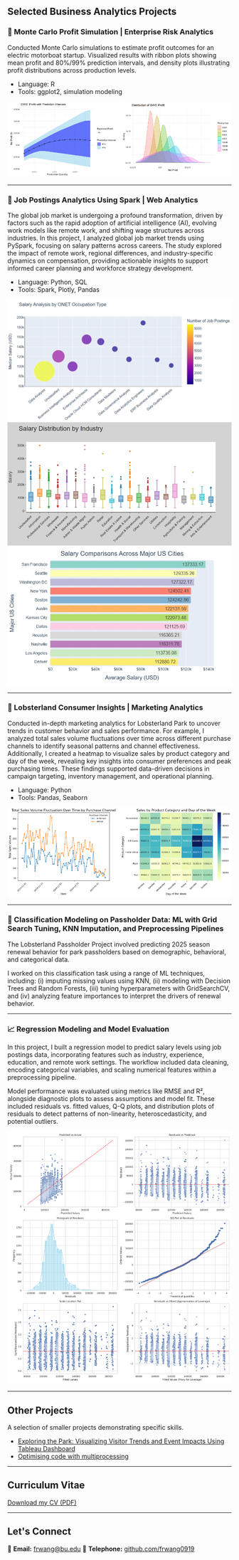 ## Selected Business Analytics Projects

### 🔋 Monte Carlo Profit Simulation | Enterprise Risk Analytics
Conducted Monte Carlo simulations to estimate profit outcomes for an electric motorboat startup. Visualized results with ribbon plots showing mean profit and 80%/99% prediction intervals, and density plots illustrating profit distributions across production levels.

- Language: R
- Tools: ggplot2, simulation modeling

<img src="images/risk.png?raw=true" />

---

### 💼 Job Postings Analytics Using Spark | Web Analytics
The global job market is undergoing a profound transformation, driven by factors such as the rapid adoption of artificial intelligence (AI), evolving work models like remote work, and shifting wage structures across industries. In this project, I analyzed global job market trends using PySpark, focusing on salary patterns across careers. The study explored the impact of remote work, regional differences, and industry-specific dynamics on compensation, providing actionable insights to support informed career planning and workforce strategy development.

- Language: Python, SQL
- Tools: Spark, Plotly, Pandas

<img src="images/SalarybyOccupation.jpg?raw=true" />
<img src="images/salarydist.png?raw=true" />
<img src="images/salarycomparison.png?raw=true" />

---

### 🦞 Lobsterland Consumer Insights | Marketing Analytics
Conducted in-depth marketing analytics for Lobsterland Park to uncover trends in customer behavior and sales performance. For example, I analyzed total sales volume fluctuations over time across different purchase channels to identify seasonal patterns and channel effectiveness. Additionally, I created a heatmap to visualize sales by product category and day of the week, revealing key insights into consumer preferences and peak purchasing times. These findings supported data-driven decisions in campaign targeting, inventory management, and operational planning.

- Language: Python
- Tools: Pandas, Seaborn

<img src="images/marketing.png?raw=true" />

---

### 🧠 Classification Modeling on Passholder Data: ML with Grid Search Tuning, KNN Imputation, and Preprocessing Pipelines
The Lobsterland Passholder Project involved predicting 2025 season renewal behavior for park passholders based on demographic, behavioral, and categorical data.

I worked on this classification task using a range of ML techniques, including: (i) imputing missing values using KNN, (ii) modeling with Decision Trees and Random Forests, (iii) tuning hyperparameters with GridSearchCV, and (iv) analyzing feature importances to interpret the drivers of renewal behavior. 

---

### 📈 Regression Modeling and Model Evaluation
In this project, I built a regression model to predict salary levels using job postings data, incorporating features such as industry, experience, education, and remote work settings. The workflow included data cleaning, encoding categorical variables, and scaling numerical features within a preprocessing pipeline.

Model performance was evaluated using metrics like RMSE and R², alongside diagnostic plots to assess assumptions and model fit. These included residuals vs. fitted values, Q-Q plots, and distribution plots of residuals to detect patterns of non-linearity, heteroscedasticity, and potential outliers.

<img src="images/lr_diagnostic_classic.png?raw=true"/>

---

## Other Projects
A selection of smaller projects demonstrating specific skills.
- [Exploring the Park: Visualizing Visitor Trends and Event Impacts Using Tableau Dashboard](https://public.tableau.com/app/profile/furong.wang/viz/Dashboard_17439969338420/Dashboard1)
- [Optimising code with multiprocessing](#)

---

## Curriculum Vitae
[Download my CV (PDF)](pdf/CV.pdf)

---

## Let's Connect
📧 **Email:** frwang@bu.edu
🐙 **Telephone:** [github.com/frwang0919](https://github.com/frwang0919)




